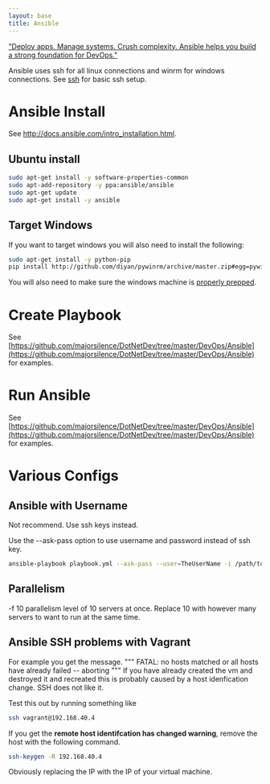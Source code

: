 ```yaml
---
layout: base
title: Ansible
---
```


["Deploy apps. Manage systems. Crush complexity. Ansible helps you build a strong foundation for DevOps."](https://www.ansible.com/)

Ansible uses ssh for all linux connections and winrm for windows connections.  See [ssh](https://github.com/majorsilence/DotNetDev/wiki/SSH) for basic ssh setup.

# Ansible Install
See http://docs.ansible.com/intro_installation.html.

## Ubuntu install
```bash
sudo apt-get install -y software-properties-common
sudo apt-add-repository -y ppa:ansible/ansible
sudo apt-get update
sudo apt-get install -y ansible
```

## Target Windows
If you want to target windows you will also need to install the following:
```bash
sudo apt-get install -y python-pip
pip install http://github.com/diyan/pywinrm/archive/master.zip#egg=pywinrm
```
You will also need to make sure the windows machine is [properly prepped](http://docs.ansible.com/intro_windows.html#windows-system-prep).

# Create Playbook
See [https://github.com/majorsilence/DotNetDev/tree/master/DevOps/Ansible](https://github.com/majorsilence/DotNetDev/tree/master/DevOps/Ansible) for examples.

# Run Ansible
See [https://github.com/majorsilence/DotNetDev/tree/master/DevOps/Ansible](https://github.com/majorsilence/DotNetDev/tree/master/DevOps/Ansible) for examples.

# Various Configs

## Ansible with Username 
Not recommend.  Use ssh keys instead.

Use the --ask-pass option to use username and password instead of ssh key.

```bash
ansible-playbook playbook.yml --ask-pass --user=TheUserName -i /path/to/hosts/file
```

## Parallelism
-f 10 parallelism level of 10 servers at once.  Replace 10 with however many servers to want to run at the same time.

## Ansible SSH problems with Vagrant

For example you get the message.
"""
FATAL: no hosts matched or all hosts have already failed -- aborting
"""
If you have already created the vm and destroyed it and recreated this is probably caused by a host idenfication change. SSH does not like it.

Test this out by running something like
```bash
ssh vagrant@192.168.40.4
```
If you get the __remote host identifcation has changed warning__, remove the host with the following command.

```bash
ssh-keygen -R 192.168.40.4
```
Obviously replacing the IP with the IP of your virtual machine.
